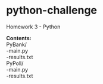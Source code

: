 # python-challenge
Homework 3 - Python

**Contents:**  
PyBank/  
-main.py  
-results.txt  
PyPoll/  
-main.py  
-results.txt
